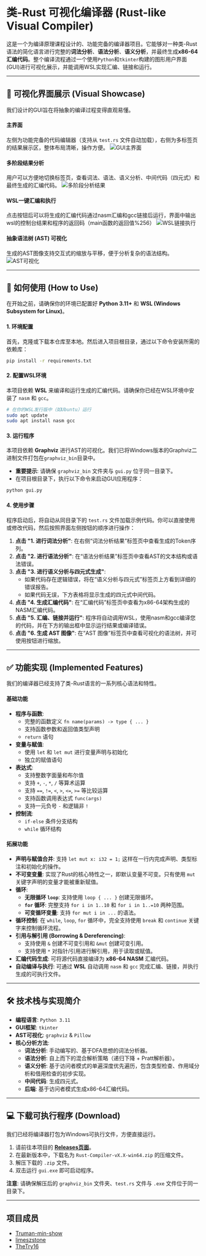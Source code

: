 # 类-Rust 可视化编译器 (Rust-like Visual Compiler)

这是一个为编译原理课程设计的、功能完备的编译器项目。它能够对一种类-Rust语法的简化语言进行完整的**词法分析**、**语法分析**、**语义分析**，并最终生成**x86-64汇编代码**。整个编译流程通过一个使用`Python`和`tkinter`构建的图形用户界面(GUI)进行可视化展示，并能调用WSL实现汇编、链接和运行。

-----

## 📸 可视化界面展示 (Visual Showcase)

我们设计的GUI旨在将抽象的编译过程变得直观易懂。

#### 主界面

左侧为功能完备的代码编辑器（支持从 `test.rs` 文件自动加载），右侧为多标签页的结果展示区，整体布局清晰，操作方便。
![GUI主界面](showcase/gui_main.png)

#### 多阶段结果分析

用户可以方便地切换标签页，查看词法、语法、语义分析、中间代码（四元式）和最终生成的汇编代码。
![多阶段分析结果](showcase/gui_analysis.png)

#### WSL一键汇编和执行

点击按钮后可以将生成的汇编代码通过nasm汇编和gcc链接后运行，界面中输出wsl的控制台结果和程序的返回码（main函数的返回值%256）
![WSL链接执行](showcase/gui_assembly_result.png)

#### 抽象语法树 (AST) 可视化

生成的AST图像支持交互式的缩放与平移，便于分析复杂的语法结构。
![AST可视化](showcase/gui_ast.png)

-----

## 🚀 如何使用 (How to Use)

在开始之前，请确保你的环境已配置好 **Python 3.11+** 和 **WSL (Windows Subsystem for Linux)**。

#### 1\. 环境配置

首先，克隆或下载本仓库至本地。然后进入项目根目录，通过以下命令安装所需的依赖库：

```bash
pip install -r requirements.txt
```

#### 2\. 配置WSL环境

本项目依赖 **WSL** 来编译和运行生成的汇编代码。请确保你已经在WSL环境中安装了 `nasm` 和 `gcc`。

```bash
# 在你的WSL发行版中（如Ubuntu）运行
sudo apt update
sudo apt install nasm gcc
```

#### 3\. 运行程序

本项目依赖 **Graphviz** 进行AST的可视化。我们已将Windows版本的Graphviz二进制文件打包在`graphviz_bin`目录中。

  - **重要提示**: 请确保 `graphviz_bin` 文件夹与 `gui.py` 位于同一目录下。
  - 在项目根目录下，执行以下命令来启动GUI应用程序：

<!-- end list -->

```bash
python gui.py
```

#### 4\. 使用步骤

程序启动后，将自动从同目录下的 `test.rs` 文件加载示例代码。你可以直接使用或修改代码，然后按照界面左侧按钮的顺序进行操作：

1.  **点击 "1. 进行词法分析"**: 在右侧“词法分析结果”标签页中查看生成的Token序列。
2.  **点击 "2. 进行语法分析"**: 在“语法分析结果”标签页中查看AST的文本结构或语法错误。
3.  **点击 "3. 进行语义分析与四元式生成"**:
      * 如果代码存在逻辑错误，将在“语义分析与四元式”标签页上方看到详细的错误报告。
      * 如果代码无误，下方表格将显示生成的四元式中间代码。
4.  **点击 "4. 生成汇编代码"**: 在“汇编代码”标签页中查看为x86-64架构生成的NASM汇编代码。
5.  **点击 "5. 汇编、链接并运行"**: 程序将自动调用WSL，使用nasm和gcc编译您的代码，并在下方的输出框中显示运行结果或编译错误。
6.  **点击 "6. 生成 AST 图像"**: 在“AST 图像”标签页中查看可视化的语法树，并可使用按钮进行缩放。

-----

## ✅ 功能实现 (Implemented Features)

我们的编译器已经支持了类-Rust语言的一系列核心语法和特性。

#### 基础功能

  * **程序与函数**:
      * 完整的函数定义 `fn name(params) -> type { ... }`
      * 支持函数参数和返回值类型声明
      * `return` 语句
  * **变量与赋值**:
      * 使用 `let` 和 `let mut` 进行变量声明与初始化
      * 独立的赋值语句
  * **表达式**:
      * 支持整数字面量和布尔值
      * 支持 `+`, `-`, `*`, `/` 等算术运算
      * 支持 `==`, `!=`, `<`, `>`, `<=`, `>=` 等比较运算
      * 支持函数调用表达式 `func(args)`
      * 支持一元负号 `-` 和逻辑非 `!`
  * **控制流**:
      * `if-else` 条件分支结构
      * `while` 循环结构

#### 拓展功能

  * **声明与赋值合并**: 支持 `let mut x: i32 = 1;` 这样在一行内完成声明、类型标注和初始化的操作。
  * **不可变变量**: 实现了Rust的核心特性之一，即默认变量不可变。只有使用 `mut` 关键字声明的变量才能被重新赋值。
  * **循环**:
      * **无限循环 `loop`**: 支持使用 `loop { ... }` 创建无限循环。
      * **`for` 循环**: 完整支持 `for i in 1..10` 和 `for i in 1..=10` 两种范围。
      * **可变循环变量**: 支持 `for mut i in ...` 的语法。
  * **循环控制**: 在 `while`, `loop`, `for` 循环中，完全支持使用 `break` 和 `continue` 关键字来控制循环流程。
  * **引用与解引用 (Borrowing & Dereferencing)**:
      * 支持使用 `&` 创建不可变引用和 `&mut` 创建可变引用。
      * 支持使用 `*` 对指针/引用进行解引用，用于读取或赋值。
  * **汇编代码生成**: 可将源代码直接编译为 **x86-64 NASM** 汇编代码。
  * **自动编译与执行**: 可通过 **WSL** 自动调用 `nasm` 和 `gcc` 完成汇编、链接，并执行生成的可执行文件。

-----

## 🛠️ 技术栈与实现简介

  * **编程语言**: `Python 3.11`
  * **GUI框架**: `tkinter`
  * **AST可视化**: `graphviz` & `Pillow`
  * **核心分析方法**:
      * **词法分析**: 手动编写的、基于DFA思想的词法分析器。
      * **语法分析**: 自上而下的混合解析策略（递归下降 + Pratt解析器）。
      * **语义分析**: 基于访问者模式的单遍深度优先遍历，包含类型检查、作用域分析和借用检查的初步实现。
      * **中间代码**: 生成四元式。
      * **后端**: 基于访问者模式生成x86-64汇编代码。

-----

## 💻 下载可执行程序 (Download)

我们已经将编译器打包为Windows可执行文件，方便直接运行。

1.  请前往本项目的 **[Releases页面](https://github.com/Truman-min-show/Rust-like-Visual-Compiler_TJU_homework/releases)**。
2.  在最新版本中，下载名为 `Rust-Compiler-vX.X-win64.zip` 的压缩文件。
3.  解压下载的 `.zip` 文件。
4.  双击运行 `gui.exe` 即可启动程序。

**注意**: 请确保解压后的 `graphviz_bin` 文件夹、`test.rs` 文件与 `.exe` 文件位于同一目录下。

-----

## 项目成员

  - [Truman-min-show](https://github.com/Truman-min-show)
  - [limeszstone](https://github.com/limeszstone)
  - [TheTry16](https://github.com/TheTry16)